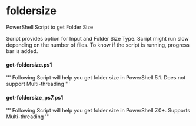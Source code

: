 # foldersize
PowerShell Script to get Folder Size

Script provides option for Input and Folder Size Type. Script might run slow depending on the number of files. To know if the script is running, progress bar is added. 

#### get-foldersize.ps1
'''
Following Script will help you get folder size in PowerShell 5.1. Does not support Multi-threading
'''
#### get-foldersize_ps7.ps1
'''
Following Script will help you get folder size in PowerShell 7.0+. Supports Multi-threading
'''
